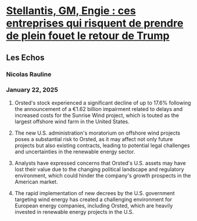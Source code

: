 # [Stellantis, GM, Engie : ces entreprises qui risquent de prendre de plein fouet le retour de Trump](https://advance.lexis.com/api/document?collection=news&id=urn:contentItem:6DYC-0B13-RVJY-4433-00000-00&context=1519360)
## Les Echos
### Nicolas Rauline
### January 22, 2025

1. Orsted's stock experienced a significant decline of up to 17.6% following the announcement of a €1.62 billion impairment related to delays and increased costs for the Sunrise Wind project, which is touted as the largest offshore wind farm in the United States.

2. The new U.S. administration's moratorium on offshore wind projects poses a substantial risk to Orsted, as it may affect not only future projects but also existing contracts, leading to potential legal challenges and uncertainties in the renewable energy sector.

3. Analysts have expressed concerns that Orsted's U.S. assets may have lost their value due to the changing political landscape and regulatory environment, which could hinder the company's growth prospects in the American market.

4. The rapid implementation of new decrees by the U.S. government targeting wind energy has created a challenging environment for European energy companies, including Orsted, which are heavily invested in renewable energy projects in the U.S.